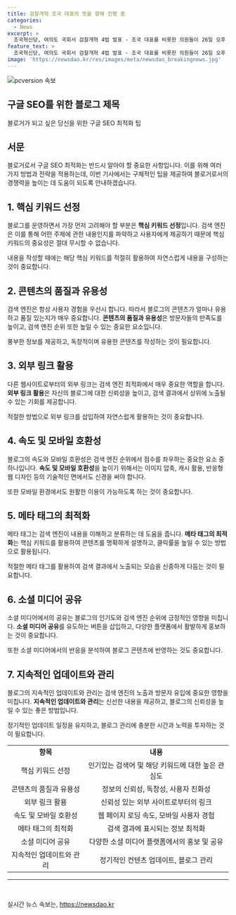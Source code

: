 ```yaml
---
title: 검찰개혁 조국 대표의 뜻을 향해 진행 중
categories:
  - News
excerpt: >
  조국혁신당, 여의도 국회서 검찰개혁 4법 발표 - 조국 대표를 비롯한 의원들이 26일 오후 서울 여의도 국회 소통관에서 검찰개혁 4법을 발표하고 있다. 함께한 의원들은 국회에서의 검찰개혁을 촉구하며 시민들과 소통하고 있다.
feature_text: >
  조국혁신당, 여의도 국회서 검찰개혁 4법 발표 - 조국 대표를 비롯한 의원들이 26일 오후 서울 여의도 국회 소통관에서 검찰개혁 4법을 발표하고 있다. 함께한 의원들은 국회에서의 검찰개혁을 촉구하며 시민들과 소통하고 있다.
image: 'https://newsdao.kr/res/images/meta/newsdao_breakingnews.jpg'
---
```


<p><img src="https://newsdao.kr/res/images/meta/newsdao_breakingnews.jpg" alt="pcversion 속보" /></p>

<h2 data-ke-size="size26">구글 SEO를 위한 블로그 제목</h2>

<p data-ke-size="size16">블로거가 되고 싶은 당신을 위한 구글 SEO 최적화 팁</p>

<h2 data-ke-size="size26">서문</h2>

<p data-ke-size="size16">블로거로서 구글 SEO 최적화는 반드시 알아야 할 중요한 사항입니다. 이를 위해 여러 가지 방법과 전략을 적용하는데, 이번 기사에서는 구체적인 팁을 제공하여 블로거로서의 경쟁력을 높이는 데 도움이 되도록 안내하겠습니다.</p>

<h2 data-ke-size="size26">1. 핵심 키워드 선정</h2>

<p data-ke-size="size16">블로그를 운영하면서 가장 먼저 고려해야 할 부분은 <b>핵심 키워드 선정</b>입니다. 검색 엔진은 이를 통해 어떤 주제에 관한 내용인지를 파악하고 사용자에게 제공하기 때문에 핵심 키워드의 중요성은 절대 무시할 수 없습니다.</p>

<p data-ke-size="size16">내용을 작성할 때에는 해당 핵심 키워드를 적절히 활용하여 자연스럽게 내용을 구성하는 것이 중요합니다.</p>

<h2 data-ke-size="size26">2. 콘텐츠의 품질과 유용성</h2>

<p data-ke-size="size16">검색 엔진은 항상 사용자 경험을 우선시 합니다. 따라서 블로그의 콘텐츠가 얼마나 유용하고 품질 있는지가 매우 중요합니다. <b>콘텐츠의 품질과 유용성</b>은 방문자들의 만족도를 높이고, 검색 엔진 순위 또한 높일 수 있는 중요한 요소입니다.</p>

<p data-ke-size="size16">풍부한 정보를 제공하고, 독창적이며 유용한 콘텐츠를 작성하는 것이 필요합니다.</p>

<h2 data-ke-size="size26">3. 외부 링크 활용</h2>

<p data-ke-size="size16">다른 웹사이트로부터의 외부 링크는 검색 엔진 최적화에서 매우 중요한 역할을 합니다. <b>외부 링크 활용</b>은 자신의 블로그에 대한 신뢰성을 높이고, 검색 결과에서 상위에 노출될 수 있는 기회를 제공합니다.</p>

<p data-ke-size="size16">적절한 방법으로 외부 링크를 삽입하여 자연스럽게 활용하는 것이 중요합니다.</p>

<h2 data-ke-size="size26">4. 속도 및 모바일 호환성</h2>

<p data-ke-size="size16">블로그의 속도와 모바일 호환성은 검색 엔진 순위에서 점수를 좌우하는 중요한 요소 중 하나입니다. <b>속도 및 모바일 호환성</b>을 높이기 위해서는 이미지 압축, 캐시 활용, 반응형 웹 디자인 등의 기술적인 면에서도 신경을 써야 합니다.</p>

<p data-ke-size="size16">또한 모바일 환경에서도 원활한 이용이 가능하도록 하는 것이 중요합니다.</p>

<h2 data-ke-size="size26">5. 메타 태그의 최적화</h2>

<p data-ke-size="size16">메타 태그는 검색 엔진이 내용을 이해하고 분류하는 데 도움을 줍니다. <b>메타 태그의 최적화</b>는 핵심 키워드를 활용하여 콘텐츠를 명확하게 설명하고, 클릭률을 높일 수 있는 방법으로 활용됩니다.</p>

<p data-ke-size="size16">적절한 메타 태그를 활용하여 검색 결과에서 노출되는 모습을 신중하게 다듬는 것이 필요합니다.</p>

<h2 data-ke-size="size26">6. 소셜 미디어 공유</h2>

<p data-ke-size="size16">소셜 미디어에서의 공유는 블로그의 인기도와 검색 엔진 순위에 긍정적인 영향을 미칩니다. <b>소셜 미디어 공유</b>를 유도하는 버튼을 삽입하고, 다양한 플랫폼에서 활발하게 홍보하는 것이 중요합니다.</p>

<p data-ke-size="size16">또한 소셜 미디어에서의 반응을 분석하여 블로그 콘텐츠에 반영하는 것도 중요합니다.</p>

<h2 data-ke-size="size26">7. 지속적인 업데이트와 관리</h2>

<p data-ke-size="size16">블로그의 지속적인 업데이트와 관리는 검색 엔진의 노출과 방문자 유입에 중요한 영향을 미칩니다. <b>지속적인 업데이트와 관리</b>는 신선한 내용을 제공하고, 블로그의 신뢰성을 높일 수 있는 좋은 방법입니다.</p>

<p data-ke-size="size16">정기적인 업데이트 일정을 유지하고, 블로그 관리에 충분한 시간과 노력을 투자하는 것이 필요합니다.</p>

<table>
  <tr>
    <td style="text-align: center; height: 17px;"><b>항목</b></td>
    <td style="text-align: center; height: 17px;"><b>내용</b></td>
  </tr>
  <tr>
    <td style="text-align: center;">핵심 키워드 선정</td>
    <td style="text-align: center;">인기있는 검색어 및 해당 키워드에 대한 높은 관심도</td>
  </tr>
  <tr>
    <td style="text-align: center;">콘텐츠의 품질과 유용성</td>
    <td style="text-align: center;">정보의 신뢰성, 독창성, 사용자 친화성</td>
  </tr>
  <tr>
    <td style="text-align: center;">외부 링크 활용</td>
    <td style="text-align: center;">신뢰성 있는 외부 사이트로부터의 링크</td>
  </tr>
  <tr>
    <td style="text-align: center;">속도 및 모바일 호환성</td>
    <td style="text-align: center;">웹 페이지 로딩 속도, 모바일 사용자 경험</td>
  </tr>
  <tr>
    <td style="text-align: center;">메타 태그의 최적화</td>
    <td style="text-align: center;">검색 결과에 표시되는 정보 최적화</td>
  </tr>
  <tr>
    <td style="text-align: center;">소셜 미디어 공유</td>
    <td style="text-align: center;">다양한 소셜 미디어 플랫폼에서의 홍보 및 공유</td>
  </tr>
  <tr>
    <td style="text-align: center;">지속적인 업데이트와 관리</td>
    <td style="text-align: center;">정기적인 컨텐츠 업데이트, 블로그 관리</td>
  </tr>
</table>

<hr>

<p data-ke-size="size16">&nbsp;</p>
실시간 뉴스 속보는, <a href="https://newsdao.kr" rel="dofollow">https://newsdao.kr</a>


